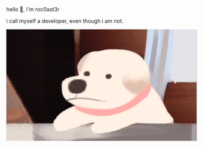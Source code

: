 hello 👋, i'm roc0ast3r

i call myself a developer, even though i am not.

![doggoo](assets/doggoo.png)
